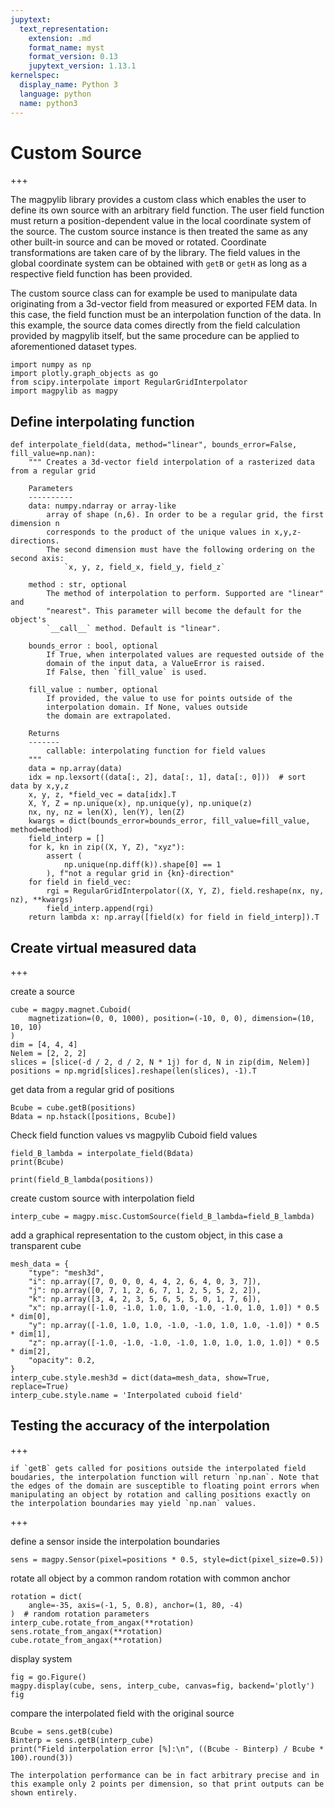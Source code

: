 ```yaml
---
jupytext:
  text_representation:
    extension: .md
    format_name: myst
    format_version: 0.13
    jupytext_version: 1.13.1
kernelspec:
  display_name: Python 3
  language: python
  name: python3
---
```


# Custom Source

+++

The magpylib library provides a custom class which enables the user to define its own source with
an arbitrary field function. The user field function must return a position-dependent value in
the local coordinate system of the source. The custom source instance is then treated the same as
any other built-in source and can be moved or rotated. Coordinate transformations are taken care
of by the library. The field values in the global coordinate system can be obtained with `getB`
or `getH` as long as a respective field function has been provided.

The custom source class can for example be used to manipulate data originating from a 3d-vector
field from measured or exported FEM data. In this case, the field function must be an
interpolation function of the data. In this example, the source data comes directly from the field
calculation provided by magpylib itself, but the same procedure can be applied to aforementioned
dataset types.

```{code-cell} ipython3
import numpy as np
import plotly.graph_objects as go
from scipy.interpolate import RegularGridInterpolator
import magpylib as magpy
```

## Define interpolating function

```{code-cell} ipython3
def interpolate_field(data, method="linear", bounds_error=False, fill_value=np.nan):
    """ Creates a 3d-vector field interpolation of a rasterized data from a regular grid

    Parameters
    ----------
    data: numpy.ndarray or array-like
        array of shape (n,6). In order to be a regular grid, the first dimension n
        corresponds to the product of the unique values in x,y,z-directions.
        The second dimension must have the following ordering on the second axis:
            `x, y, z, field_x, field_y, field_z`

    method : str, optional
        The method of interpolation to perform. Supported are "linear" and
        "nearest". This parameter will become the default for the object's
        `__call__` method. Default is "linear".

    bounds_error : bool, optional
        If True, when interpolated values are requested outside of the
        domain of the input data, a ValueError is raised.
        If False, then `fill_value` is used.

    fill_value : number, optional
        If provided, the value to use for points outside of the
        interpolation domain. If None, values outside
        the domain are extrapolated.

    Returns
    -------
        callable: interpolating function for field values
    """
    data = np.array(data)
    idx = np.lexsort((data[:, 2], data[:, 1], data[:, 0]))  # sort data by x,y,z
    x, y, z, *field_vec = data[idx].T
    X, Y, Z = np.unique(x), np.unique(y), np.unique(z)
    nx, ny, nz = len(X), len(Y), len(Z)
    kwargs = dict(bounds_error=bounds_error, fill_value=fill_value, method=method)
    field_interp = []
    for k, kn in zip((X, Y, Z), "xyz"):
        assert (
            np.unique(np.diff(k)).shape[0] == 1
        ), f"not a regular grid in {kn}-direction"
    for field in field_vec:
        rgi = RegularGridInterpolator((X, Y, Z), field.reshape(nx, ny, nz), **kwargs)
        field_interp.append(rgi)
    return lambda x: np.array([field(x) for field in field_interp]).T
```

## Create virtual measured data

+++

create a source

```{code-cell} ipython3
cube = magpy.magnet.Cuboid(
    magnetization=(0, 0, 1000), position=(-10, 0, 0), dimension=(10, 10, 10)
)
dim = [4, 4, 4]
Nelem = [2, 2, 2]
slices = [slice(-d / 2, d / 2, N * 1j) for d, N in zip(dim, Nelem)]
positions = np.mgrid[slices].reshape(len(slices), -1).T
```

get data from a regular grid of positions

```{code-cell} ipython3
Bcube = cube.getB(positions)
Bdata = np.hstack([positions, Bcube])
```

Check field function values vs magpylib Cuboid field values

```{code-cell} ipython3
field_B_lambda = interpolate_field(Bdata)
print(Bcube)
```

```{code-cell} ipython3
print(field_B_lambda(positions))
```

create custom source with interpolation field

```{code-cell} ipython3
interp_cube = magpy.misc.CustomSource(field_B_lambda=field_B_lambda)
```

add a graphical representation to the custom object, in this case a transparent cube

```{code-cell} ipython3
mesh_data = {
    "type": "mesh3d",
    "i": np.array([7, 0, 0, 0, 4, 4, 2, 6, 4, 0, 3, 7]),
    "j": np.array([0, 7, 1, 2, 6, 7, 1, 2, 5, 5, 2, 2]),
    "k": np.array([3, 4, 2, 3, 5, 6, 5, 5, 0, 1, 7, 6]),
    "x": np.array([-1.0, -1.0, 1.0, 1.0, -1.0, -1.0, 1.0, 1.0]) * 0.5 * dim[0],
    "y": np.array([-1.0, 1.0, 1.0, -1.0, -1.0, 1.0, 1.0, -1.0]) * 0.5 * dim[1],
    "z": np.array([-1.0, -1.0, -1.0, -1.0, 1.0, 1.0, 1.0, 1.0]) * 0.5 * dim[2],
    "opacity": 0.2,
}
interp_cube.style.mesh3d = dict(data=mesh_data, show=True, replace=True)
interp_cube.style.name = 'Interpolated cuboid field'
```

## Testing the accuracy of the interpolation

+++

```{warning}
if `getB` gets called for positions outside the interpolated field boudaries, the interpolation function will return `np.nan`. Note that the edges of the domain are susceptible to floating point errors when manipulating an object by rotation and calling positions exactly on the interpolation boundaries may yield `np.nan` values.
```

+++

define a sensor inside the interpolation boundaries

```{code-cell} ipython3
sens = magpy.Sensor(pixel=positions * 0.5, style=dict(pixel_size=0.5))
```

rotate all object by a common random rotation with common anchor

```{code-cell} ipython3
rotation = dict(
    angle=-35, axis=(-1, 5, 0.8), anchor=(1, 80, -4)
)  # random rotation parameters
interp_cube.rotate_from_angax(**rotation)
sens.rotate_from_angax(**rotation)
cube.rotate_from_angax(**rotation)
```

display system

```{code-cell} ipython3
fig = go.Figure()
magpy.display(cube, sens, interp_cube, canvas=fig, backend='plotly')
fig
```

compare the interpolated field with the original source

```{code-cell} ipython3
Bcube = sens.getB(cube)
Binterp = sens.getB(interp_cube)
print("Field interpolation error [%]:\n", ((Bcube - Binterp) / Bcube * 100).round(3))
```

```{note}
The interpolation performance can be in fact arbitrary precise and in this example only 2 points per dimension, so that print outputs can be shown entirely.
```
